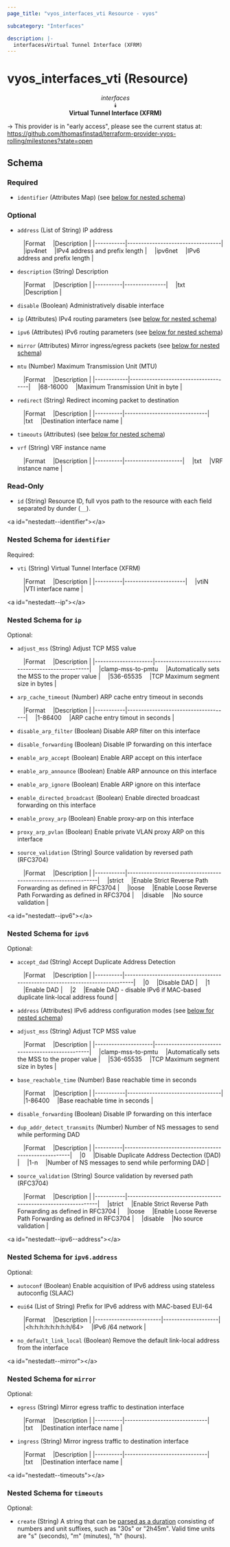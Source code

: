 ```yaml
---
page_title: "vyos_interfaces_vti Resource - vyos"

subcategory: "Interfaces"

description: |- 
  interfaces⯯Virtual Tunnel Interface (XFRM)
---
```


# vyos_interfaces_vti (Resource)
<center>

*interfaces*  
⯯  
**Virtual Tunnel Interface (XFRM)**


</center>

-> This provider is in "early access", please see the current status at: https://github.com/thomasfinstad/terraform-provider-vyos-rolling/milestones?state=open

## Schema

### Required

- `identifier` (Attributes Map) (see [below for nested schema](#nestedatt--identifier))

### Optional

- `address` (List of String) IP address

    &emsp;|Format   &emsp;|Description                     |
    |-----------|----------------------------------|
    &emsp;|ipv4net  &emsp;|IPv4 address and prefix length  |
    &emsp;|ipv6net  &emsp;|IPv6 address and prefix length  |
- `description` (String) Description

    &emsp;|Format  &emsp;|Description  |
    |----------|---------------|
    &emsp;|txt     &emsp;|Description  |
- `disable` (Boolean) Administratively disable interface
- `ip` (Attributes) IPv4 routing parameters (see [below for nested schema](#nestedatt--ip))
- `ipv6` (Attributes) IPv6 routing parameters (see [below for nested schema](#nestedatt--ipv6))
- `mirror` (Attributes) Mirror ingress/egress packets (see [below for nested schema](#nestedatt--mirror))
- `mtu` (Number) Maximum Transmission Unit (MTU)

    &emsp;|Format    &emsp;|Description                        |
    |------------|-------------------------------------|
    &emsp;|68-16000  &emsp;|Maximum Transmission Unit in byte  |
- `redirect` (String) Redirect incoming packet to destination

    &emsp;|Format  &emsp;|Description                 |
    |----------|------------------------------|
    &emsp;|txt     &emsp;|Destination interface name  |
- `timeouts` (Attributes) (see [below for nested schema](#nestedatt--timeouts))
- `vrf` (String) VRF instance name

    &emsp;|Format  &emsp;|Description        |
    |----------|---------------------|
    &emsp;|txt     &emsp;|VRF instance name  |

### Read-Only

- `id` (String) Resource ID, full vyos path to the resource with each field separated by dunder (`__`).

&lt;a id=&#34;nestedatt--identifier&#34;&gt;&lt;/a&gt;
### Nested Schema for `identifier`

Required:

- `vti` (String) Virtual Tunnel Interface (XFRM)

    &emsp;|Format  &emsp;|Description         |
    |----------|----------------------|
    &emsp;|vtiN    &emsp;|VTI interface name  |


&lt;a id=&#34;nestedatt--ip&#34;&gt;&lt;/a&gt;
### Nested Schema for `ip`

Optional:

- `adjust_mss` (String) Adjust TCP MSS value

    &emsp;|Format             &emsp;|Description                                     |
    |---------------------|--------------------------------------------------|
    &emsp;|clamp-mss-to-pmtu  &emsp;|Automatically sets the MSS to the proper value  |
    &emsp;|536-65535          &emsp;|TCP Maximum segment size in bytes               |
- `arp_cache_timeout` (Number) ARP cache entry timeout in seconds

    &emsp;|Format   &emsp;|Description                        |
    |-----------|-------------------------------------|
    &emsp;|1-86400  &emsp;|ARP cache entry timout in seconds  |
- `disable_arp_filter` (Boolean) Disable ARP filter on this interface
- `disable_forwarding` (Boolean) Disable IP forwarding on this interface
- `enable_arp_accept` (Boolean) Enable ARP accept on this interface
- `enable_arp_announce` (Boolean) Enable ARP announce on this interface
- `enable_arp_ignore` (Boolean) Enable ARP ignore on this interface
- `enable_directed_broadcast` (Boolean) Enable directed broadcast forwarding on this interface
- `enable_proxy_arp` (Boolean) Enable proxy-arp on this interface
- `proxy_arp_pvlan` (Boolean) Enable private VLAN proxy ARP on this interface
- `source_validation` (String) Source validation by reversed path (RFC3704)

    &emsp;|Format   &emsp;|Description                                                  |
    |-----------|---------------------------------------------------------------|
    &emsp;|strict   &emsp;|Enable Strict Reverse Path Forwarding as defined in RFC3704  |
    &emsp;|loose    &emsp;|Enable Loose Reverse Path Forwarding as defined in RFC3704   |
    &emsp;|disable  &emsp;|No source validation                                         |


&lt;a id=&#34;nestedatt--ipv6&#34;&gt;&lt;/a&gt;
### Nested Schema for `ipv6`

Optional:

- `accept_dad` (String) Accept Duplicate Address Detection

    &emsp;|Format  &emsp;|Description                                                                |
    |----------|-----------------------------------------------------------------------------|
    &emsp;|0       &emsp;|Disable DAD                                                                |
    &emsp;|1       &emsp;|Enable DAD                                                                 |
    &emsp;|2       &emsp;|Enable DAD - disable IPv6 if MAC-based duplicate link-local address found  |
- `address` (Attributes) IPv6 address configuration modes (see [below for nested schema](#nestedatt--ipv6--address))
- `adjust_mss` (String) Adjust TCP MSS value

    &emsp;|Format             &emsp;|Description                                     |
    |---------------------|--------------------------------------------------|
    &emsp;|clamp-mss-to-pmtu  &emsp;|Automatically sets the MSS to the proper value  |
    &emsp;|536-65535          &emsp;|TCP Maximum segment size in bytes               |
- `base_reachable_time` (Number) Base reachable time in seconds

    &emsp;|Format   &emsp;|Description                     |
    |-----------|----------------------------------|
    &emsp;|1-86400  &emsp;|Base reachable time in seconds  |
- `disable_forwarding` (Boolean) Disable IP forwarding on this interface
- `dup_addr_detect_transmits` (Number) Number of NS messages to send while performing DAD

    &emsp;|Format  &emsp;|Description                                         |
    |----------|------------------------------------------------------|
    &emsp;|0       &emsp;|Disable Duplicate Address Dectection (DAD)          |
    &emsp;|1-n     &emsp;|Number of NS messages to send while performing DAD  |
- `source_validation` (String) Source validation by reversed path (RFC3704)

    &emsp;|Format   &emsp;|Description                                                  |
    |-----------|---------------------------------------------------------------|
    &emsp;|strict   &emsp;|Enable Strict Reverse Path Forwarding as defined in RFC3704  |
    &emsp;|loose    &emsp;|Enable Loose Reverse Path Forwarding as defined in RFC3704   |
    &emsp;|disable  &emsp;|No source validation                                         |

&lt;a id=&#34;nestedatt--ipv6--address&#34;&gt;&lt;/a&gt;
### Nested Schema for `ipv6.address`

Optional:

- `autoconf` (Boolean) Enable acquisition of IPv6 address using stateless autoconfig (SLAAC)
- `eui64` (List of String) Prefix for IPv6 address with MAC-based EUI-64

    &emsp;|Format                &emsp;|Description       |
    |------------------------|--------------------|
    &emsp;|&lt;h:h:h:h:h:h:h:h/64&gt;  &emsp;|IPv6 /64 network  |
- `no_default_link_local` (Boolean) Remove the default link-local address from the interface



&lt;a id=&#34;nestedatt--mirror&#34;&gt;&lt;/a&gt;
### Nested Schema for `mirror`

Optional:

- `egress` (String) Mirror egress traffic to destination interface

    &emsp;|Format  &emsp;|Description                 |
    |----------|------------------------------|
    &emsp;|txt     &emsp;|Destination interface name  |
- `ingress` (String) Mirror ingress traffic to destination interface

    &emsp;|Format  &emsp;|Description                 |
    |----------|------------------------------|
    &emsp;|txt     &emsp;|Destination interface name  |


&lt;a id=&#34;nestedatt--timeouts&#34;&gt;&lt;/a&gt;
### Nested Schema for `timeouts`

Optional:

- `create` (String) A string that can be [parsed as a duration](https://pkg.go.dev/time#ParseDuration) consisting of numbers and unit suffixes, such as &#34;30s&#34; or &#34;2h45m&#34;. Valid time units are &#34;s&#34; (seconds), &#34;m&#34; (minutes), &#34;h&#34; (hours).  
